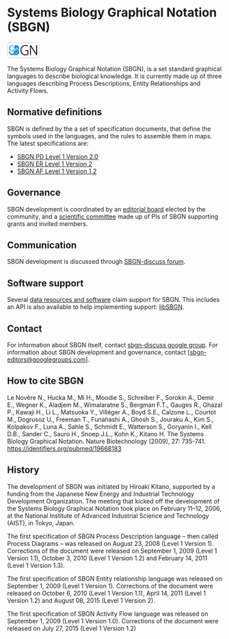 # Systems Biology Graphical Notation (SBGN)

![SBGN logo](./files/sbgn.png) 

The Systems Biology Graphical Notation (SBGN), is a set standard graphical languages to describe biological knowledge. It is currently made up of three languages describing Process Descriptions, Entity Relationships and Activity Flows.

## Normative definitions
SBGN is defined by the a set of specification documents, that define the symbols used in the languages, and the rules to assemble them in maps. The latest specifications are:

* [SBGN PD Level 1 Version 2.0](http://identifier.org/combine.specifications/sbgn.pd.level-1.version-2.0)
* [SBGN ER Level 1 Version 2](http://identifier.org/combine.specifications/sbgn.er.level-1.version-2)
* [SBGN AF Level 1 Version 1.2](http://identifier.org/combine.specifications/sbgn.af.level-1.version-1.2)

## Governance
SBGN development is coordinated by an [editorial board](https://sbgn.github.io/about#sbgn-editors) elected by the community, and a [scientific committee](https://sbgn.github.io/about#sbgn-scientific-committee) made up of PIs of SBGN supporting grants and invited members.

## Communication
SBGN development is discussed through [SBGN-discuss forum](https://groups.google.com/forum/#!forum/sbgn-discuss).

## Software support
Several [data resources and software](https://sbgn.github.io/software) claim support for SBGN. This includes an API is also available to help implementing support: [libSBGN](https://github.com/sbgn/sbgn/wiki/LibSBGN).

## Contact
For information about SBGN itself, contact [sbgn-discuss google group](https://groups.google.com/forum/#!forum/sbgn-discuss). For information about SBGN development and governance, contact [sbgn-editors@googlegroups.com].

## How to cite SBGN
Le Novère N., Hucka M., Mi H., Moodie S., Schreiber F., Sorokin A., Demir E., Wegner K., Aladjem M., Wimalaratne S., Bergman F.T., Gauges R., Ghazal P., Kawaji H., Li L., Matsuoka Y., Villéger A., Boyd S.E., Calzone L., Courtot M., Dogrusoz U., Freeman T., Funahashi A., Ghosh S., Jouraku A., Kim S., Kolpakov F., Luna A., Sahle S., Schmidt E., Watterson S., Goryanin I., Kell D.B., Sander C., Sauro H., Snoep J.L., Kohn K., Kitano H. The Systems Biology Graphical Notation. Nature Biotechnology (2009), 27: 735-741. https://identifiers.org/pubmed/19668183

## History
The development of SBGN was initiated by Hiroaki Kitano, supported by a funding from the Japanese New Energy and Industrial Technology Development Organization. The meeting that kicked off the development of the Systems Biology Graphical Notation took place on February 11–12, 2006, at the National Institute of Advanced Industrial Science and Technology (AIST), in Tokyo, Japan.

The first specification of SBGN Process Description language – then called Process Diagrams – was released on August 23, 2008 (Level 1 Version 1). Corrections of the document were released on September 1, 2009 (Level 1 Version 1.1), October 3, 2010 (Level 1 Version 1.2) and February 14, 2011 (Level 1 Version 1.3).

The first specification of SBGN Entity relationship language was released on September 1, 2009 (Level 1 Version 1). Corrections of the document were released on October 6, 2010 (Level 1 Version 1.1), April 14, 2011 (Level 1 Version 1.2) and August 08, 2015 (Level 1 Version 2).

The first specification of SBGN Activity Flow language was released on September 1, 2009 (Level 1 Version 1.0). Corrections of the document were released on July 27, 2015 (Level 1 Version 1.2)
